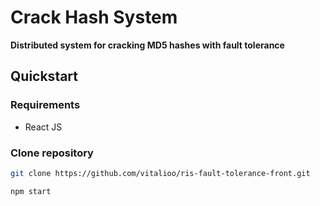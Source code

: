 # Crack Hash System

**Distributed system for cracking MD5 hashes with fault tolerance**

## Quickstart

### Requirements
- React JS

### Clone repository
```bash
git clone https://github.com/vitalioo/ris-fault-tolerance-front.git

npm start